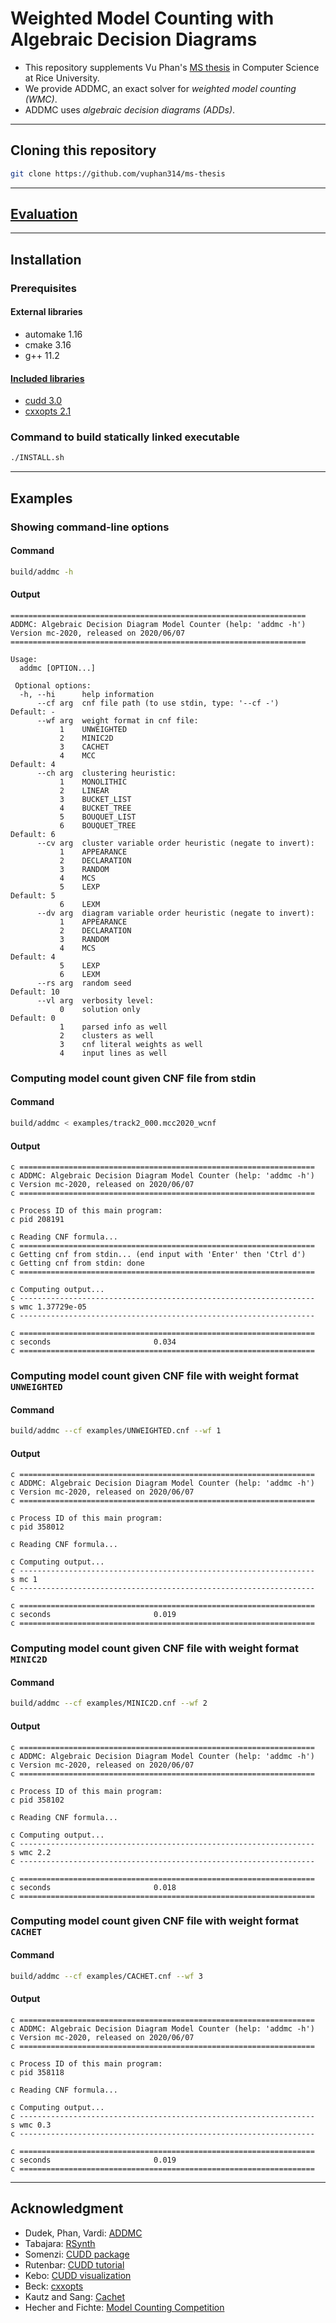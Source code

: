 # Weighted Model Counting with Algebraic Decision Diagrams
- This repository supplements Vu Phan's [MS thesis](https://scholarship.rice.edu/handle/1911/107761) in Computer Science at Rice University.
- We provide ADDMC, an exact solver for *weighted model counting (WMC)*.
- ADDMC uses *algebraic decision diagrams (ADDs)*.

--------------------------------------------------------------------------------

## Cloning this repository
```bash
git clone https://github.com/vuphan314/ms-thesis
```

--------------------------------------------------------------------------------

## [Evaluation](./eval/)

--------------------------------------------------------------------------------

## Installation

### Prerequisites
#### External libraries
- automake 1.16
- cmake 3.16
- g++ 11.2
#### [Included libraries](./addmc/libraries/)
- [cudd 3.0](https://github.com/vuphan314/cudd)
- [cxxopts 2.1](https://github.com/jarro2783/cxxopts)

### Command to build statically linked executable
```bash
./INSTALL.sh
```

--------------------------------------------------------------------------------

## Examples

### Showing command-line options
#### Command
```bash
build/addmc -h
```
#### Output
```
==================================================================
ADDMC: Algebraic Decision Diagram Model Counter (help: 'addmc -h')
Version mc-2020, released on 2020/06/07
==================================================================

Usage:
  addmc [OPTION...]

 Optional options:
  -h, --hi      help information
      --cf arg  cnf file path (to use stdin, type: '--cf -')      Default: -
      --wf arg  weight format in cnf file:
           1    UNWEIGHTED
           2    MINIC2D
           3    CACHET
           4    MCC                                               Default: 4
      --ch arg  clustering heuristic:
           1    MONOLITHIC
           2    LINEAR
           3    BUCKET_LIST
           4    BUCKET_TREE
           5    BOUQUET_LIST
           6    BOUQUET_TREE                                      Default: 6
      --cv arg  cluster variable order heuristic (negate to invert):
           1    APPEARANCE
           2    DECLARATION
           3    RANDOM
           4    MCS
           5    LEXP                                              Default: 5
           6    LEXM
      --dv arg  diagram variable order heuristic (negate to invert):
           1    APPEARANCE
           2    DECLARATION
           3    RANDOM
           4    MCS                                               Default: 4
           5    LEXP
           6    LEXM
      --rs arg  random seed                                       Default: 10
      --vl arg  verbosity level:
           0    solution only                                     Default: 0
           1    parsed info as well
           2    clusters as well
           3    cnf literal weights as well
           4    input lines as well
```

### Computing model count given CNF file from stdin
#### Command
```bash
build/addmc < examples/track2_000.mcc2020_wcnf
```
#### Output
```
c ==================================================================
c ADDMC: Algebraic Decision Diagram Model Counter (help: 'addmc -h')
c Version mc-2020, released on 2020/06/07
c ==================================================================

c Process ID of this main program:
c pid 208191

c Reading CNF formula...
c ==================================================================
c Getting cnf from stdin... (end input with 'Enter' then 'Ctrl d')
c Getting cnf from stdin: done
c ==================================================================

c Computing output...
c ------------------------------------------------------------------
s wmc 1.37729e-05
c ------------------------------------------------------------------

c ==================================================================
c seconds                       0.034
c ==================================================================
```

### Computing model count given CNF file with weight format `UNWEIGHTED`
#### Command
```bash
build/addmc --cf examples/UNWEIGHTED.cnf --wf 1
```
#### Output
```
c ==================================================================
c ADDMC: Algebraic Decision Diagram Model Counter (help: 'addmc -h')
c Version mc-2020, released on 2020/06/07
c ==================================================================

c Process ID of this main program:
c pid 358012

c Reading CNF formula...

c Computing output...
c ------------------------------------------------------------------
s mc 1
c ------------------------------------------------------------------

c ==================================================================
c seconds                       0.019
c ==================================================================
```

### Computing model count given CNF file with weight format `MINIC2D`
#### Command
```bash
build/addmc --cf examples/MINIC2D.cnf --wf 2
```
#### Output
```
c ==================================================================
c ADDMC: Algebraic Decision Diagram Model Counter (help: 'addmc -h')
c Version mc-2020, released on 2020/06/07
c ==================================================================

c Process ID of this main program:
c pid 358102

c Reading CNF formula...

c Computing output...
c ------------------------------------------------------------------
s wmc 2.2
c ------------------------------------------------------------------

c ==================================================================
c seconds                       0.018
c ==================================================================
```

### Computing model count given CNF file with weight format `CACHET`
#### Command
```bash
build/addmc --cf examples/CACHET.cnf --wf 3
```
#### Output
```
c ==================================================================
c ADDMC: Algebraic Decision Diagram Model Counter (help: 'addmc -h')
c Version mc-2020, released on 2020/06/07
c ==================================================================

c Process ID of this main program:
c pid 358118

c Reading CNF formula...

c Computing output...
c ------------------------------------------------------------------
s wmc 0.3
c ------------------------------------------------------------------

c ==================================================================
c seconds                       0.019
c ==================================================================
```

--------------------------------------------------------------------------------

## Acknowledgment
- Dudek, Phan, Vardi: [ADDMC](https://github.com/vardigroup/ADDMC)
- Tabajara: [RSynth](https://bitbucket.org/lucas-mt/rsynth)
- Somenzi: [CUDD package](https://github.com/ivmai/cudd)
- Rutenbar: [CUDD tutorial](http://db.zmitac.aei.polsl.pl/AO/dekbdd/F01-CUDD.pdf)
- Kebo: [CUDD visualization](https://davidkebo.com/cudd#cudd6)
- Beck: [cxxopts](https://github.com/jarro2783/cxxopts)
- Kautz and Sang: [Cachet](https://henrykautz.com/Cachet/)
- Hecher and Fichte: [Model Counting Competition](https://mccompetition.org/2020/mc_format)

